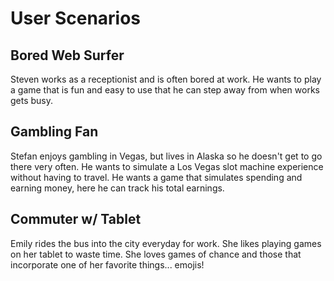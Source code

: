 # User Scenarios

## Bored Web Surfer
Steven works as a receptionist and is often bored at work. He wants to play a game that is fun and easy to use that he can step away from when works gets busy.

## Gambling Fan
Stefan enjoys gambling in Vegas, but lives in Alaska so he doesn't get to go there very often. He wants to simulate a Los Vegas slot machine experience without having to travel. He wants a game that simulates spending and earning money, here he can track his total earnings.

## Commuter w/ Tablet
Emily rides the bus into the city everyday for work. She likes playing games on her tablet to waste time. She loves games of chance and those that incorporate one of her favorite things... emojis!

